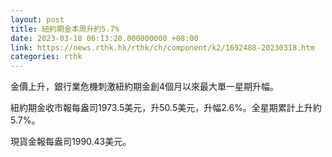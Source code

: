 ```yaml
---
layout: post
title: 紐約期金本周升約5.7%
date: 2023-03-18 06:13:20.000000000 +08:00
link: https://news.rthk.hk/rthk/ch/component/k2/1692488-20230318.htm
categories: rthk
---
```


金價上升，銀行業危機刺激紐約期金創4個月以來最大單一星期升幅。

紐約期金收市報每盎司1973.5美元，升50.5美元，升幅2.6%。全星期累計上升約5.7%。

現貨金報每盎司1990.43美元。
